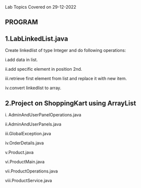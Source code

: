 Lab Topics Covered on 29-12-2022

PROGRAM
---------
1.LabLinkedList.java
---------------------------
Create linkedlist of type Integer and do following operations:

i.add data in list.

ii.add specific element in position 2nd.

iii.retrieve first element from list and replace it with new item.

iv.convert linkedlist to array.

2.Project on ShoppingKart using ArrayList
------------------------------------------
i. AdminAndUserPanelOperations.java

ii.AdminAndUserPanels.java

iii.GlobalException.java

iv.OrderDetails.java

v.Product.java

vi.ProductMain.java

vii.ProductOperations.java

viii.ProductService.java


